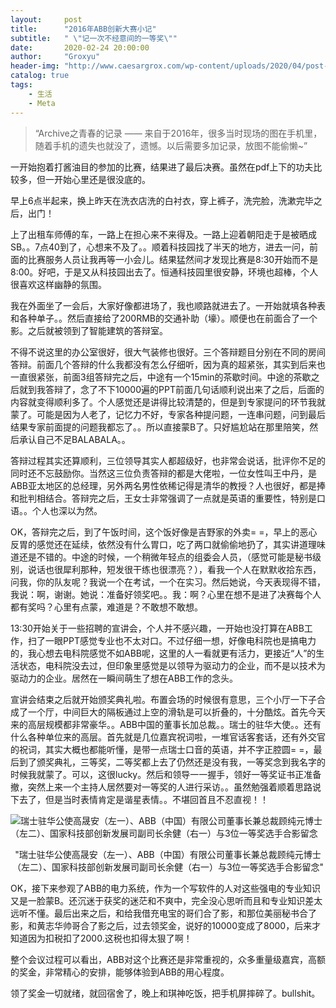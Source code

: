 ```yaml
---
layout:     post
title:      "2016年ABB创新大赛小记"
subtitle:   " \"记一次不经意间的一等奖\""
date:       2020-02-24 20:00:00
author:     "Groxyu"
header-img: "http://www.caesargrox.com/wp-content/uploads/2020/04/post-abb.png"
catalog: true
tags:
    - 生活
    - Meta
---
```


> “Archive之青春的记录 —— 来自于2016年，很多当时现场的图在手机里，随着手机的遗失也就没了，遗憾。以后需要多加记录，放图不能偷懒~”

一开始抱着打酱油目的参加的比赛，结果进了最后决赛。虽然在pdf上下的功夫比较多，但一开始心里还是很没底的。

早上6点半起来，换上昨天在洗衣店洗的白衬衣，穿上裤子，洗完脸，洗漱完毕之后，出门！

上了出租车师傅的车，一路上在担心来不来得及。一路上迎着朝阳走于是被晒成SB。。7点40到了，心想来不及了。。顺着科技园找了半天的地方，进去一问，前面的比赛服务人员让我再等一小会儿。结果猛然间才发现比赛是8:30开始而不是8:00。好吧，于是又从科技园出去了。恒通科技园里很安静，环境也超棒，个人很喜欢这样幽静的氛围。

我在外面坐了一会后，大家好像都进场了，我也顺路就进去了。一开始就填各种表和各种单子。。然后直接给了200RMB的交通补助（壕）。顺便也在前面合了一个影。之后就被领到了智能建筑的答辩室。

不得不说这里的办公室很好，很大气装修也很好。三个答辩题目分别在不同的房间答辩。前面几个答辩的什么我都没有怎么仔细听，因为真的超紧张，其实到后来也一直很紧张，前面3组答辩完之后，中途有一个15min的茶歇时间。中途的茶歇之后就到我答辩了，念了不下10000遍的PPT前面几句话顺利说出来了之后，后面的内容就变得顺利多了。个人感觉还是讲得比较清楚的，但是到专家提问的环节我就蒙了。可能是因为人老了，记忆力不好，专家各种提问题，一连串问题，问到最后结果专家前面提的问题我都忘了。。所以直接蒙B了。只好尴尬站在那里陪笑，然后承认自己不足BALABALA。。

答辩过程其实还算顺利，三位领导其实人都超级好，也非常会说话，批评你不足的同时还不忘鼓励你。当然这三位负责答辩的都是大佬啦，一位女性叫王中丹，是ABB亚太地区的总经理，另外两名男性依稀记得是清华的教授？人也很好，都是捧和批判相结合。答辩完之后，王女士非常强调了一点就是英语的重要性，特别是口语。。个人也深以为然。

OK，答辩完之后，到了午饭时间，这个饭好像是吉野家的外卖= =，早上的恶心反胃的感觉还在延续，依然没有什么胃口，吃了两口就偷偷地扔了，其实讲道理味道还是不错的。中途的时候，一个稍微年轻点的组委会人员，（感觉可能是秘书级别，说话也很犀利那种，短发很干练也很漂亮？），看我一个人在默默收拾东西，问我，你的队友呢？我说一个在考试，一个在实习。然后她说，今天表现得不错，我说：啊，谢谢。她说：准备好领奖吧。。我：啊？心里在想不是进了决赛每个人都有奖吗？心里有点蒙，难道是？不敢想不敢想。

13:30开始关于一些招聘的宣讲会，个人并不感兴趣，一开始也没打算在ABB工作，扫了一眼PPT感觉专业也不太对口。不过仔细一想，好像电科院也是搞电力的，我心想去电科院感觉不如ABB呢，这里的人一看就更有活力，更接近“人”的生活状态，电科院没去过，但印象里感觉是以领导为驱动力的企业，而不是以技术为驱动力的企业。居然在一瞬间萌生了想在ABB工作的念头。

宣讲会结束之后就开始颁奖典礼啦。布置会场的时候很有意思，三个小厅一下子合成了一个厅，中间巨大的隔板通过上空的滑轨是可以折叠的，十分酷炫。首先今天来的高层规模都非常豪华。。ABB中国的董事长加总裁。。瑞士的驻华大使。。还有什么各种单位来的高层。首先就是几位嘉宾祝词啦，一堆官话客套话，还有外交官的祝词，其实大概也都能听懂，是带一点瑞士口音的英语，并不字正腔圆= =，最后到了颁奖典礼，三等奖，二等奖都上去了仍然还是没有我，一等奖念到我名字的时候我就蒙了。可以，这很lucky。然后和领导一一握手，领好一等奖证书正准备撤，突然上来一个主持人居然要对一等奖的人进行采访。。虽然勉强着顺着思路说下去了，但是当时表情肯定是谐星表情。。不堪回首且不忍直视！！

![](http://www.caesargrox.com/wp-content/uploads/2020/04/abb-2016.jpg "瑞士驻华公使高晟安（左一）、ABB（中国）有限公司董事长兼总裁顾纯元博士（左二）、国家科技部创新发展司副司长余健（右一）与3位一等奖选手合影留念")
<center>
"瑞士驻华公使高晟安（左一）、ABB（中国）有限公司董事长兼总裁顾纯元博士（左二）、国家科技部创新发展司副司长余健（右一）与3位一等奖选手合影留念"</center>

OK，接下来参观了ABB的电力系统，作为一个写软件的人对这些强电的专业知识又是一脸蒙B。还沉迷于获奖的迷茫和不爽中，完全没心思听而且和专业知识差太远听不懂。最后出来之后，和给我借充电宝的哥们合了影，和那位美丽秘书合了影，和黄志华帅哥合了影之后，过去领奖金，说好的10000变成了8000，后来才知道因为扣税扣了2000.这税也扣得太狠了啊！

整个会议过程可以看出，ABB对这个比赛还是非常重视的，众多重量级嘉宾，高额的奖金，非常精心的安排，能够体验到ABB的用心程度。

领了奖金一切就绪，就回宿舍了，晚上和琪神吃饭，把手机屏摔碎了。bullshit。
